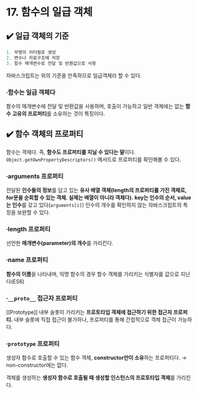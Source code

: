 # 17. 함수의 일급 객체

## ✔️ 일급 객체의 기준

```jsx
1. 무명의 리터럴로 생성
2. 변수나 자료구조에 저장
3. 함수 매개변수로 전달 및 반환값으로 사용
```

자바스크립트는 위의 기준을 만족하므로 일급객체라 할 수 있다.

### ∙함수는 일급 객체다

함수의 매개변수에 전달 및 반환값을 사용하며, 호출이 가능하고 일반 객체에는 없는 **함수 고유의 프로퍼티**를 소유하는 것이 특징이다. 

## ✔️ 함수 객체의 프로퍼티

함수는 객체다. 즉, **함수도 프로퍼티를 지닐 수 있다는 말**이다. `Object.getOwnPropertyDescriptors()` 메서드로 프로퍼티를 확인해볼 수 있다.

### ∙arguments 프로퍼티

전달된 **인수들의 정보**를 담고 있는 **유사 배열 객체(length의 프로퍼티를 가진 객체로, for문을 순회할 수 있는 객체. 실제는 배열이 아니라 객체다).** **key는 인수의 순서, value는 인수**를 갖고 있다(`arguments[i]`) 인수의 개수를 확인하지 않는 자바스크립트의 특징을 보완할 수 있다. 

### ∙length 프로퍼티

선언한 **매개변수(parameter)의 개수**를 가리킨다. 

### ∙name 프로퍼티

**함수의 이름**을 나타내며, 익명 함수의 경우 함수 객체를 가리키는 식별자를 값으로 지닌다(ES6)

### ∙`__proto__` 접근자 프로퍼티

[[Prototype]] 내부 슬롯이 가리키는 **프로토타입 객체에 접근하기 위한 접근자 프로퍼티.** 내부 슬롯에 직접 접근이 불가하나, 프로퍼티를 통해 간접적으로 객체 접근이 가능하다. 

### ∙`prototype` 프로퍼티

생성자 함수로 호출할 수 있는 함수 객체, **constructor만이 소유**하는 프로퍼티다. → non-constructor에는 없다. 

객체를 생성하는 **생성자 함수로 호출될 때** **생성할 인스턴스의 프로토타입 객체**를 가리킨다.